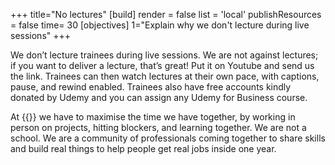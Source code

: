 +++
title="No lectures"
[build]
    render = false
    list = 'local'
    publishResources = false
time= 30
[objectives]
    1="Explain why we don't lecture during live sessions"
+++

We don’t lecture trainees during live sessions. We are not against lectures; if you want to deliver a lecture, that’s great! Put it on Youtube and send us the link. Trainees can then watch lectures at their own pace, with captions, pause, and rewind enabled. Trainees also have free accounts kindly donated by Udemy and you can assign any Udemy for Business course.

At {{<our-name>}} we have to maximise the time we have together, by working in person on projects, hitting blockers, and learning together. We are not a school. We are a community of professionals coming together to share skills and build real things to help people get real jobs inside one year.
